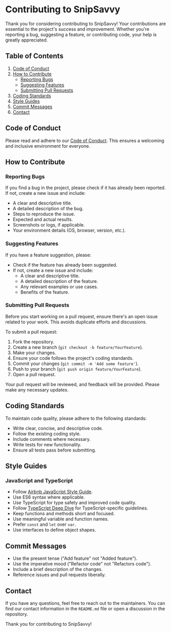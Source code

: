# Contributing to SnipSavvy

Thank you for considering contributing to SnipSavvy! Your contributions are essential to the project's success and improvement. Whether you're reporting a bug, suggesting a feature, or contributing code, your help is greatly appreciated.

## Table of Contents

1. [Code of Conduct](#code-of-conduct)
2. [How to Contribute](#how-to-contribute)
   - [Reporting Bugs](#reporting-bugs)
   - [Suggesting Features](#suggesting-features)
   - [Submitting Pull Requests](#submitting-pull-requests)
3. [Coding Standards](#coding-standards)
4. [Style Guides](#style-guides)
5. [Commit Messages](#commit-messages)
6. [Contact](#contact)

## Code of Conduct

Please read and adhere to our [Code of Conduct](CODE_OF_CONDUCT.md). This ensures a welcoming and inclusive environment for everyone.

## How to Contribute

### Reporting Bugs

If you find a bug in the project, please check if it has already been reported. If not, create a new issue and include:

- A clear and descriptive title.
- A detailed description of the bug.
- Steps to reproduce the issue.
- Expected and actual results.
- Screenshots or logs, if applicable.
- Your environment details (OS, browser, version, etc.).

### Suggesting Features

If you have a feature suggestion, please:

- Check if the feature has already been suggested.
- If not, create a new issue and include:
  - A clear and descriptive title.
  - A detailed description of the feature.
  - Any relevant examples or use cases.
  - Benefits of the feature.

### Submitting Pull Requests

Before you start working on a pull request, ensure there's an open issue related to your work. This avoids duplicate efforts and discussions.

To submit a pull request:

1. Fork the repository.
2. Create a new branch (`git checkout -b feature/YourFeature`).
3. Make your changes.
4. Ensure your code follows the project's coding standards.
5. Commit your changes (`git commit -m 'Add some feature'`).
6. Push to your branch (`git push origin feature/YourFeature`).
7. Open a pull request.

Your pull request will be reviewed, and feedback will be provided. Please make any necessary updates.

## Coding Standards

To maintain code quality, please adhere to the following standards:

- Write clear, concise, and descriptive code.
- Follow the existing coding style.
- Include comments where necessary.
- Write tests for new functionality.
- Ensure all tests pass before submitting.

## Style Guides

### JavaScript and TypeScript

- Follow [Airbnb JavaScript Style Guide](https://github.com/airbnb/javascript).
- Use ES6 syntax where applicable.
- Use TypeScript for type safety and improved code quality.
- Follow [TypeScript Deep Dive](https://basarat.gitbook.io/typescript/) for TypeScript-specific guidelines.
- Keep functions and methods short and focused.
- Use meaningful variable and function names.
- Prefer `const` and `let` over `var`.
- Use interfaces to define object shapes.

## Commit Messages

- Use the present tense ("Add feature" not "Added feature").
- Use the imperative mood ("Refactor code" not "Refactors code").
- Include a brief description of the changes.
- Reference issues and pull requests liberally.

## Contact

If you have any questions, feel free to reach out to the maintainers. You can find our contact information in the `README.md` file or open a discussion in the repository.

Thank you for contributing to SnipSavvy!
